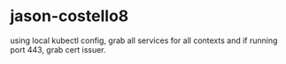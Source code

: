 # jason-costello8
using local kubectl config, grab all services for all contexts and if running port 443, grab cert issuer.
